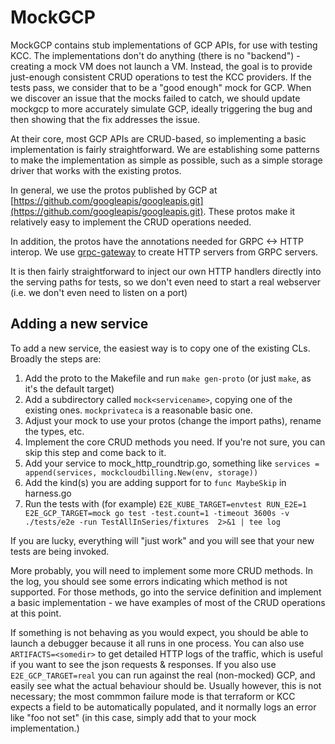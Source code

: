 # MockGCP 

MockGCP contains stub implementations of GCP APIs, for use with testing KCC.  The implementations
don't do anything (there is no "backend") - creating a mock VM does not launch a VM.  Instead, the
goal is to provide just-enough consistent CRUD operations to test the KCC providers.
If the tests pass, we consider that to be a "good enough" mock for GCP.  When
we discover an issue that the mocks failed to catch, we should update mockgcp
to more accurately simulate GCP, ideally triggering the bug and then showing
that the fix addresses the issue.

At their core, most GCP APIs are CRUD-based, so implementing a basic implementation is fairly straightforward.
We are establishing some patterns to make the implementation as simple as possible, such as a simple
storage driver that works with the existing protos.

In general, we use the protos published by GCP at [https://github.com/googleapis/googleapis.git](https://github.com/googleapis/googleapis.git).  These protos make it relatively easy to implement the CRUD operations needed.

In addition, the protos have the annotations needed for GRPC <-> HTTP interop.
We use [grpc-gateway](https://github.com/grpc-ecosystem/grpc-gateway) to create HTTP servers from GRPC servers.

It is then fairly straightforward to inject our own HTTP handlers directly into the serving paths
for tests, so we don't even need to start a real webserver (i.e. we don't even need to listen on a port)

## Adding a new service

To add a new service, the easiest way is to copy one of the existing CLs.  Broadly the steps are:

1. Add the proto to the Makefile and run `make gen-proto` (or just `make`, as it's the default target)
1. Add a subdirectory called `mock<servicename>`, copying one of the existing ones.  `mockprivateca` is a reasonable basic one.
1. Adjust your mock to use your protos (change the import paths), rename the types, etc.
1. Implement the core CRUD methods you need.  If you're not sure, you can skip this step and come back to it.
1. Add your service to mock_http_roundtrip.go, something like `services = append(services, mockcloudbilling.New(env, storage))`
1. Add the kind(s) you are adding support for to `func MaybeSkip` in harness.go
1. Run the tests with (for example) `E2E_KUBE_TARGET=envtest RUN_E2E=1 E2E_GCP_TARGET=mock go test -test.count=1 -timeout 3600s -v ./tests/e2e -run TestAllInSeries/fixtures  2>&1 | tee log`

If you are lucky, everything will "just work" and you will see that your new tests are being invoked.

More probably, you will need to implement some more CRUD methods.  In the log, you should see some errors indicating which method is not supported.  For those methods, go into the service definition and implement a basic implementation - we have
examples of most of the CRUD operations at this point.

If something is not behaving as you would expect, you should be able to launch a debugger because it all runs in one process.  You can also use `ARTIFACTS=<somedir>` to get detailed HTTP logs of the traffic, which is useful if you want to see the json requests & responses.  If you also use `E2E_GCP_TARGET=real` you can run against the real (non-mocked) GCP, and
easily see what the actual behaviour should be.  Usually however, this is not necessary; the most commmon failure mode is that
terraform or KCC expects a field to be automatically populated, and it normally logs an error like "foo not set" (in this case, simply add that to your mock implementation.)